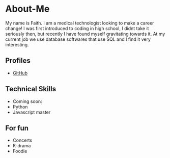 
# About-Me
My name is Faith. I am a medical technologist looking to make a career change! I was first introduced to coding in high school, I didnt take it seriously then, but recently I have found myself gravitating towards it. At my current job we use database softwares that use SQL and I find it very interesting. 

## Profiles
* [GitHub](https://github.com/Faith2Faith)
## Technical Skills
* Coming soon:
* Python
* Javascript 
 master
 ## For fun
* Concerts
* K-drama
* Foodie
